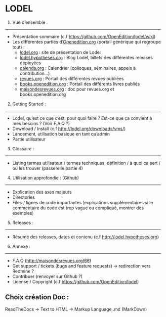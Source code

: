 LODEL
=====

1. 	Vue d’ensemble :
------------------------

- Présentation sommaire (c.f https://github.com/OpenEdition/lodel/wiki)
- Les différentes parties d’[Openedition.org](https://www.openedition.org) (portail générique qui regroupe tout) :
	- [lodel.org](https://www.lodel.org) : site de présentation de Lodel
	- [lodel.hypotheses.org](https://www.lodel.hypotheses.org) : Blog Lodel, billets des différentes releases déployées
	- [calenda.org](https://www.calenda.org) : Calendrier (colloques, séminaires, appels à contribution…)
	- [revues.org](https://www.revues.org) : Portail des différentes revues publiées
	- [books.openedition.org](https://books.openedition.org) : Portail des différents livres publiés
	- [maisondesrevues.org](https://www.maisondesrevues.org) : doc pour revues.org et books.openedition.org

2.	Getting Started :
-------------------------

- Lodel, qu’est ce que c’est, pour quoi faire ? Est-ce que ça convient à mes besoins ? (Voir F.A.Q ?) 
- Download / Install (c.f http://lodel.org/downloads/vms/)
- Lancement, utilisation basique en tant qu’admin
- Partie utilisateur

3.	Glossaire :
-------------------

- Listing termes utilisateur / termes techniques, définition / à quoi ça sert / où les trouver (passerelle partie 4)

4.	Utilisation approfondie : (Github)
------------------------------------------

- Explication des axes majeurs
- Directories
- Files / lignes de code importantes (explications supplémentaires si le commentaire du code est trop vague ou compliqué, montrer des exemples)

5.	Releases :
------------------

- Résumé des releases, dates et contenu (c.f http://lodel.hypotheses.org)

6.	Annexe :
----------------

- F.A.Q (http://maisondesrevues.org/66)
- Get support / tickets (bugs and feature requests) -> redirection vers Redmine ?
- Contribuer (renvoyer sur Github ?)
- License / Copyright (c.f https://github.com/OpenEdition/lodel)

Choix création Doc :
--------------------

ReadTheDocs -> Text to HTML -> Markup Language .md (MarkDown)
